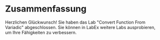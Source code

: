 # Zusammenfassung

Herzlichen Glückwunsch! Sie haben das Lab "Convert Function From Variadic" abgeschlossen. Sie können in LabEx weitere Labs ausprobieren, um Ihre Fähigkeiten zu verbessern.
